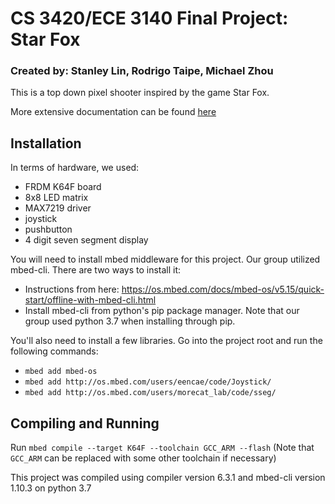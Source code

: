 # CS 3420/ECE 3140 Final Project: Star Fox
### Created by: Stanley Lin, Rodrigo Taipe, Michael Zhou

This is a top down pixel shooter inspired by the game Star Fox.

More extensive documentation can be found [here](https://docs.google.com/document/d/15hE4Jnv0u663gtfDqWQkiszYQpph_0zsd1vFm9mV_4g/edit?usp=sharing)

## Installation
In terms of hardware, we used:
* FRDM K64F board
* 8x8 LED matrix
* MAX7219 driver
* joystick
* pushbutton
* 4 digit seven segment display

You will need to install mbed middleware for this project. Our group utilized mbed-cli. There are two ways to install it:
* Instructions from here: https://os.mbed.com/docs/mbed-os/v5.15/quick-start/offline-with-mbed-cli.html
* Install mbed-cli from python's pip package manager. Note that our group used python 3.7 when installing through pip.

You'll also need to install a few libraries. Go into the project root and run the following commands:
* `mbed add mbed-os`
* `mbed add http://os.mbed.com/users/eencae/code/Joystick/`
* `mbed add http://os.mbed.com/users/morecat_lab/code/sseg/`
	
## Compiling and Running
Run `mbed compile --target K64F --toolchain GCC_ARM --flash` (Note that `GCC_ARM` can be replaced with some other toolchain if necessary)

This project was compiled using compiler version 6.3.1 and mbed-cli version 1.10.3 on python 3.7
